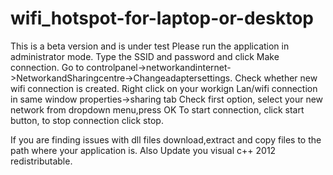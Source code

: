 # wifi_hotspot-for-laptop-or-desktop
This is a beta version and is under test
Please run the application in administrator mode.
Type the SSID and password and click Make connection. 
Go to controlpanel->networkandinternet->NetworkandSharingcentre->Changeadaptersettings.
Check whether new wifi connection is created. Right click on your workign Lan/wifi connection in same window properties->sharing tab
Check first option, select your new network from dropdown menu,press OK
To start connection, click start button, to stop connection click stop.


If you are finding issues with dll files download,extract and copy files to the path where your application is.
Also Update you visual c++ 2012 redistributable.
